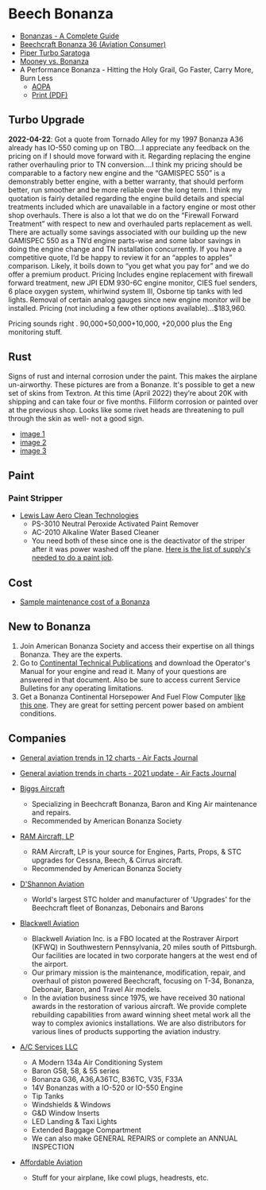 # Beech Bonanza

* [Bonanzas - A Complete Guide](http://www.airbum.com/articles/ArticleBonanzaGuide.html)
* [Beechcraft Bonanza 36 (Aviation Consumer)](https://www.aviationconsumer.com/used-aircraft-guide/beech-bonanza-36-2/)
* [Piper Turbo Saratoga](https://www.aopa.org/go-fly/aircraft-and-ownership/aircraft-fact-sheets/piper-turbo-saratoga)
* [Mooney vs. Bonanza](https://www.aviationconsumer.com/aircraftreviews/mooney-versus-bonanza/)
* A Performance Bonanza - Hitting the Holy Grail, Go Faster, Carry More, Burn Less
  * [AOPA](https://www.aopa.org/news-and-media/all-news/2005/january/pilot/a-performance-bonanza)
  * [Print (PDF)](https://aeroresourcesinc.com/uploads/200501-1980-89%20Beech%20Bonanza%20B36TC%20-%20Modified.pdf)

## Turbo Upgrade

**2022-04-22**: Got a quote from Tornado Alley for my 1997 Bonanza A36 already has IO-550 coming up on TBO....I appreciate any feedback on the pricing on if I should move forward with it.
Regarding replacing the engine rather overhauling prior to TN conversion....I think my pricing should be comparable to a factory new engine and the “GAMISPEC 550” is a demonstrably better engine, with a better warranty, that should perform better, run smoother and be more reliable over the long term. I think my quotation is fairly detailed regarding the engine build details and special treatments included which are unavailable in a factory engine or most other shop overhauls. There is also a lot that we do on the “Firewall Forward Treatment” with respect to new and overhauled parts replacement as well. There are actually some savings associated with our building up the new GAMISPEC 550 as a TN’d engine parts-wise and some labor savings in doing the engine change and TN installation concurrently. If you have a competitive quote, I’d be happy to review it for an “apples to apples” comparison. Likely, it boils down to “you get what you pay for” and we do offer a premium product.
Pricing Includes engine replacement with firewall forward treatment, new JPI EDM 930-6C engine monitor, CIES fuel senders, 6 place oxygen system, whirlwind system III, Osborne tip tanks with led lights. Removal of certain analog gauges since new engine monitor will be installed.
Pricing (not including a few other options available)...$183,960.

Pricing sounds right . 90,000+50,000+10,000, +20,000 plus the Eng monitoring stuff.

## Rust

Signs of rust and internal corrosion under the paint. This makes the airplane un-airworthy. These pictures are from a Bonanze. It's possible to get a new set of skins from Textron. At this time (April 2022) they’re about 20K with shipping and can take four or five months. Filiform corrosion or painted over at the previous shop. Looks like some rivet heads are threatening to pull through the skin as well- not a good sign.

* [image 1](/images/278738999_5563570163656606_8023491420799681575_n.jpg)
* [image 2](/images/279081577_5563569986989957_4080876544514811960_n.jpg)
* [image 3](/images/279212768_5563569970323292_4080154083397296634_n.jpg)

## Paint

### Paint Stripper

* [Lewis Law Aero Clean Technologies](https://www.aerocleantechnologies.com)
  * PS-3010 Neutral Peroxide Activated Paint Remover
  * AC-2010 Alkaline Water Based Cleaner
  * You need both of these since one is the deactivator of the striper after it was power washed off the plane. [Here is the list of supply's needed to do a paint job](/images/279481274_5482197065134272_3948434769346099040_n.jpg).

## Cost

* [Sample maintenance cost of a Bonanza](/images/279175516_10158555527077791_820165760032903506_n.jpg)

## New to Bonanza

1. Join American Bonanza Society and access their expertise on all things Bonanza. They are the experts.
2. Go to [Continental Technical Publications](https://www.continental.aero/support/maintenance-manuals.aspx?fbclid=IwAR0IiVE-A4sH07sRAfhDZb9m-8RaHi6PT0GVUGZ1UM6KADBIgjxaEdJHaTo) and download the Operator's Manual for your engine and read it. Many of your questions are answered in that document. Also be sure to access current Service Bulletins for any operating limitations.
3. Get a Bonanza Continental Horsepower And Fuel Flow Computer [like this one](https://www.ebay.com/itm/265483959322). They are great for setting percent power based on ambient conditions.

## Companies

* [General aviation trends in 12 charts - Air Facts Journal](https://airfactsjournal.com/2017/09/general-aviation-trends-12-charts/)
* [General aviation trends in charts - 2021 update - Air Facts Journal](https://airfactsjournal.com/2021/10/general-aviation-trends-in-charts-2021-update/)

* [Biggs Aircraft](http://biggsaircraft.com)
  * Specializing in Beechcraft Bonanza, Baron and King Air maintenance and repairs.
  * Recommended by American Bonanza Society
* [RAM Aircraft, LP](http://www.ramaircraft.com/)
  * RAM Aircraft, LP is your source for Engines, Parts, Props, & STC upgrades for Cessna, Beech, & Cirrus aircraft.
  * Recommended by American Bonanza Society
* [D'Shannon Aviation](http://d-shannon-aviation.com/?q=about-us)
  * World's largest STC holder and manufacturer of 'Upgrades' for the Beechcraft fleet of Bonanzas, Debonairs and Barons
* [Blackwell Aviation](http://blackav.com/bonanza/ultimate-bonanza/)
  * Blackwell Aviation Inc. is a FBO located at the Rostraver Airport (KFWQ) in Southwestern Pennsylvania, 20 miles south of Pittsburgh.  Our facilities are located in two corporate hangers at the west end of the airport.
  * Our primary mission is the maintenance, modification, repair, and overhaul of piston powered Beechcraft, focusing on T-34, Bonanza, Debonair, Baron, and Travel Air models.
  * In the aviation business since 1975, we have received 30 national awards in the restoration of various aircraft.  We provide complete rebuilding capabilities from award winning sheet metal work all the way to complex avionics installations.  We are also distributors for various lines of products supporting the aviation industry.
* [A/C Services LLC](https://www.ftaaviation.com)
  * A Modern 134a Air Conditioning System
  * Baron G58, 58, & 55 series
  * Bonanza G36, A36,A36TC, B36TC, V35, F33A
  * 14V Bonanzas with a IO-520 or IO-550 Engine
  * Tip Tanks
  * Windshields & Windows
  * G&D Window Inserts
  * LED Landing & Taxi Lights
  * Extended Baggage Compartment
  * We can also make GENERAL REPAIRS or complete an ANNUAL INSPECTION
* [Affordable Aviation](https://www.affordable-aviation.com)
  * Stuff for your airplane, like cowl plugs, headrests, etc.
